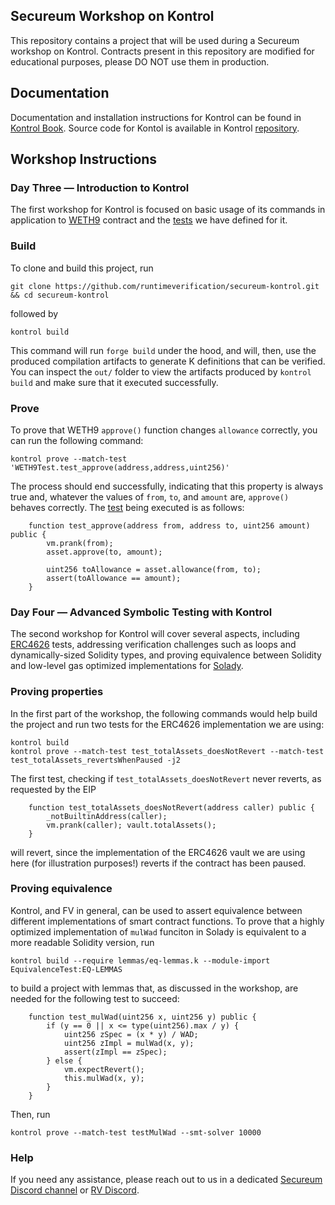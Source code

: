 ## Secureum Workshop on Kontrol

This repository contains a project that will be used during a Secureum workshop on Kontrol. Contracts present in this repository are modified for educational purposes, please DO NOT use them in production.

## Documentation

Documentation and installation instructions for Kontrol can be found in [Kontrol Book](https://docs.runtimeverification.com/kontrol). Source code for Kontol is available in Kontrol [repository](https://github.com/runtimeverification/kontrol). 

## Workshop Instructions

### Day Three — Introduction to Kontrol

The first workshop for Kontrol is focused on basic usage of its commands in application to [WETH9](https://github.com/runtimeverification/secureum-kontrol/blob/master/src/tokens/WETH9.sol) contract and the [tests]([url](https://github.com/runtimeverification/secureum-kontrol/blob/master/test/WETH9.t.sol)) we have defined for it.

### Build

To clone and build this project, run 

```shell
git clone https://github.com/runtimeverification/secureum-kontrol.git && cd secureum-kontrol
```
followed by 
```shell
kontrol build
```
This command will run `forge build` under the hood, and will, then, use the produced compilation artifacts to generate K definitions that can be verified. You can inspect the `out/` folder to view the artifacts produced by `kontrol build` and make sure that it executed successfully.

### Prove

To prove that WETH9 `approve()` function changes `allowance` correctly, you can run the following command:
```shell
kontrol prove --match-test 'WETH9Test.test_approve(address,address,uint256)'
```
The process should end successfully, indicating that this property is always true and, whatever the values of `from`, `to`, and `amount` are, `approve()` behaves correctly.
The [test]([url](https://github.com/runtimeverification/secureum-kontrol/blob/master/test/WETH9.t.sol)) being executed is as follows:
```solidity
    function test_approve(address from, address to, uint256 amount) public {
        vm.prank(from);
        asset.approve(to, amount);

        uint256 toAllowance = asset.allowance(from, to);
        assert(toAllowance == amount);
    }
```
### Day Four — Advanced Symbolic Testing with Kontrol

The second workshop for Kontrol will cover several aspects, including [ERC4626](https://github.com/runtimeverification/secureum-kontrol/blob/master/test/ERC4626.t.sol) tests, addressing verification challenges such as loops and dynamically-sized Solidity types, and proving equivalence between Solidity and low-level gas optimized implementations for [Solady](https://github.com/runtimeverification/secureum-kontrol/blob/master/test/Equivalence.t.sol).

### Proving properties 

In the first part of the workshop, the following commands would help build the project and run two tests for the ERC4626 implementation we are using:
```shell
kontrol build
kontrol prove --match-test test_totalAssets_doesNotRevert --match-test test_totalAssets_revertsWhenPaused -j2
```

The first test, checking if `test_totalAssets_doesNotRevert` never reverts, as requested by the EIP
```solidity
    function test_totalAssets_doesNotRevert(address caller) public {
        _notBuiltinAddress(caller);
        vm.prank(caller); vault.totalAssets();
    }
```
will revert, since the implementation of the ERC4626 vault we are using here (for illustration purposes!) reverts if the contract has been paused.

### Proving equivalence

Kontrol, and FV in general, can be used to assert equivalence between different implementations of smart contract functions. To prove that a highly optimized implementation of `mulWad` funciton in Solady is equivalent to a more readable Solidity version, run
```shell
kontrol build --require lemmas/eq-lemmas.k --module-import EquivalenceTest:EQ-LEMMAS
```
to build a project with lemmas that, as discussed in the workshop, are needed for the following test to succeed:
```solidity
    function test_mulWad(uint256 x, uint256 y) public {
        if (y == 0 || x <= type(uint256).max / y) {
            uint256 zSpec = (x * y) / WAD;
            uint256 zImpl = mulWad(x, y);
            assert(zImpl == zSpec);
        } else {
            vm.expectRevert();
            this.mulWad(x, y);
        }
    }
```
Then, run
```shell
kontrol prove --match-test testMulWad --smt-solver 10000
```

### Help

If you need any assistance, please reach out to us in a dedicated [Secureum Discord channel](https://discord.com/channels/814328279468474419/1221389981516304425) or [RV Discord](https://discord.gg/CurfmXNtbN).
